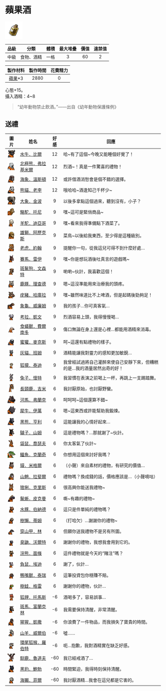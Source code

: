 # 蘋果酒

![img](images/item_pic_PGJ.png)

|品級|分類|體積|最大堆疊|價值|違禁值|
|:--:|:--:|:--:|:--:|:--:|:--:|
|中級|食物、酒精|一格|3|60|2|

|製作材料|製作時間|花費精力|
|:--:|:--:|:--:|
|[蘋果](64-蘋果.md)\*3|2880|0|

心態+15。\
攝入酒精：4~8

> “幼年動物禁止飲酒。”——出自《幼年動物保護條例》

## 送禮

|圖片|姓名|好感|回應|
|:--:|--|:--:|--|
|![img](images/AfricanBuffalo.png)|[水牛．比爾](水牛．比爾.md)|12|哈\~有了這個\~今晚又能睡個好覺了！|
|![img](images/PolarBear.png)|[北極熊．弗拉基米爾](北極熊．弗拉基米爾.md)|12|烈酒\~！真是一件驚喜的禮物！|
|![img](images/walrus.png)|[海象．溫斯頓](海象．溫斯頓.md)|12|或許借酒消愁會是個不錯的選擇。|
|![img](images/panda.png)|[熊貓．老李](熊貓．老李.md)|12|哦哈哈\~酒逢知己千杯少\~|
|![img](images/elephant.png)|[大象．金波](大象．金波.md)|9|以後多拿點這個過來，聽到沒有，小子？|
|![img](images/camel.png)|[駱駝．托尼](駱駝．托尼.md)|9|嘿\~這可是緊俏商品\~|
|![img](images/Alpaca.png)|[羊駝．迪亞哥](羊駝．迪亞哥.md)|9|嘿\~看來我得準備點下酒菜了。|
|![img](images/lion.png)|[雄獅．阿歷克斯](雄獅．阿歷克斯.md)|9|菜鳥\~以後給我東西，至少得是這種級別。|
|![img](images/tiger.png)|[老虎．約翰](老虎．約翰.md)|9|提醒你一句，從我這兒可得不到什麼好處…|
|![img](images/horse.png)|[賽馬．雷伊](賽馬．雷伊.md)|9|嘿\~你是想玩酒後吐真言的遊戲嗎\~|
|![img](images/SpottedHyaena.png)|[斑鬣狗．文森特](斑鬣狗．文森特.md)|9|喲喲\~伙計，我喜歡這個！|
|![img](images/DeerDolphin.png)|[鹿豚．理查德](鹿豚．理查德.md)|9|嗯\~這沒準能用來治療我的頭疼。|
|![img](images/Warthog.png)|[疣豬．哈庫拉](疣豬．哈庫拉.md)|9|嘿\~雖然味道比不上啤酒，但是起碼後勁夠足！|
|![img](images/Tortoise.png)|[象龜．威廉姆](象龜．威廉姆.md)|9|我的孩子…你可真客氣…|
|![img](images/Koala.png)|[考拉．凱文](考拉．凱文.md)|9|烈酒容易上頭，我得慢慢喝…|
|![img](images/Anteater.png)|[食蟻獸．費爾南多](食蟻獸．費爾南多.md)|9|傷口無論在身上還是心裡…都能用酒精來消毒。|
|![img](images/HoneyBadger.png)|[蜜獾．麥克斯](蜜獾．麥克斯.md)|9|呵\~這還有點禮物的樣子。|
|![img](images/cat.png)|[灰貓．班姆](灰貓．班姆.md)|9|酒精能讓我對靈力的感知更加敏銳…|
|![img](images/meerkat.png)|[狐獴．泰迪](狐獴．泰迪.md)|9|我曾經試過將自己灌醉來使自己安靜下來，但糟糕的是…我的酒量居然出奇的好！|
|![img](images/rabbit.png)|[兔子．懷特](兔子．懷特.md)|9|我習慣在表演之前喝上一杯，再跳上一支踢踏舞。|
|![img](images/giraffe.png)|[長頸鹿．吉米](長頸鹿．吉米.md)|6|我討厭原始，也討厭野蠻。|
|![img](images/hippopotamus.png)|[河馬．弗蘭克](河馬．弗蘭克.md)|6|呵呵呵\~這個還算不錯\~|
|![img](images/rhinoceros.png)|[犀牛．伊萬](犀牛．伊萬.md)|6|嗯\~這東西或許能幫助我鍛煉。|
|![img](images/BlackBear.png)|[黑熊．亨利](黑熊．亨利.md)|6|這能讓我的心情好起來…|
|![img](images/donkey.png)|[驢子．山姆](驢子．山姆.md)|6|這是禮物嗎？…那就謝了\~伙計。|
|![img](images/kangaroo.png)|[袋鼠．喬瑟夫](袋鼠．喬瑟夫.md)|6|你太客氣了伙計\~|
|![img](images/crocodile.png)|[鱷魚．克蘭奇](鱷魚．克蘭奇.md)|6|你想用這個來討好我嗎？|
|![img](images/tapir.png)|[貘．米格爾](貘．米格爾.md)|6|（小聲）來自素材的禮物，有研究的價值…|
|![img](images/Mandrill.png)|[山魈．拉斐爾](山魈．拉斐爾.md)|6|禮物嗎？換成錢的話，價格應該是…（小聲嘀咕）|
|![img](images/Lynx.png)|[猞猁．克里斯](猞猁．克里斯.md)|6|很高興你能送我禮物\~|
|![img](images/MarineIguana.png)|[鬣蜥．皮克曼](鬣蜥．皮克曼.md)|6|嘶\~有趣的禮物\~|
|![img](images/Capybara.png)|[水豚．伯納德](水豚．伯納德.md)|6|這只是件單純的禮物嗎？|
|![img](images/sloth.png)|[樹懶．蒂姆](樹懶．蒂姆.md)|6|（打哈欠）…謝謝你的禮物\~|
|![img](images/pangolin.png)|[穿山甲．林](穿山甲．林.md)|6|但願你送我禮物不是另有所圖。|
|![img](images/skunk.png)|[臭鼬．沃爾特](臭鼬．沃爾特.md)|6|謝謝你的禮物，我想我會用到它的。|
|![img](images/Raccoon.png)|[浣熊．面條](浣熊．面條.md)|6|這件禮物就是今天的“賭注”嗎？|
|![img](images/Possum.png)|[負鼠．埃迪](負鼠．埃迪.md)|6|謝了，伙計…|
|![img](images/platypus.png)|[鴨嘴獸．泰瑞](鴨嘴獸．泰瑞.md)|6|這筆投資包你穩賺不賠。|
|![img](images/Treefrog.png)|[樹蛙．格雷](樹蛙．格雷.md)|6|謝謝你的禮物，伙計…|
|![img](images/fox.png)|[狐貍．托馬斯](狐貍．托馬斯.md)|-6|酒喝多了，容易誤事…|
|![img](images/zebra.png)|[斑馬．富蘭克林](斑馬．富蘭克林.md)|-6|我需要保持清醒，非常清醒。|
|![img](images/chimpanzee.png)|[猩猩．凱撒](猩猩．凱撒.md)|-6|你浪費了一件物品，而我損失了寶貴的時間。|
|![img](images/goat.png)|[山羊．威爾伯](山羊．威爾伯.md)|-6|噓……|
|![img](images/RingTailedLemur.png)|[環尾狐猴．羅伯特](環尾狐猴．羅伯特.md)|-6|呃…抱歉，我對酒精實在缺乏好感。|
|![img](images/reindeer.png)|[馴鹿．魯道夫](馴鹿．魯道夫.md)|-60|我已經戒酒了…|
|![img](images/BlackPanther.png)|[黑豹．鮑勃](黑豹．鮑勃.md)|-60|時間緊迫，我得時刻保持清醒。|
|![img](images/SeaOtter.png)|[海獺．菲爾](海獺．菲爾.md)|-60|我討厭酒精…我會在這兒都是它害的。|

